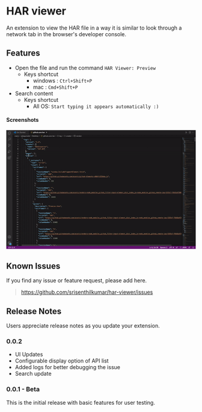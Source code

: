 # HAR viewer

An extension to view the HAR file in a way it is similar to look through a network tab in the browser's developer console. 

## Features

* Open the file and run the command `HAR Viewer: Preview`
  * Keys shortcut
      - windows : `Ctrl+Shift+P`
      - mac : `Cmd+Shift+P`
* Search content
  * Keys shortcut
      - All OS: `Start typing it appears automatically :)`

#### Screenshots
![Screenshots](https://raw.githubusercontent.com/srisenthilkumar/har-viewer/master/docs/har-viewer.gif)

## Known Issues

If you find any issue or feature request, please add here.
> https://github.com/srisenthilkumar/har-viewer/issues

## Release Notes

Users appreciate release notes as you update your extension.

### 0.0.2

- UI Updates
- Configurable display option of API list
- Added logs for better debugging the issue
- Search update

### 0.0.1 - Beta

This is the initial release with basic features for user testing.
